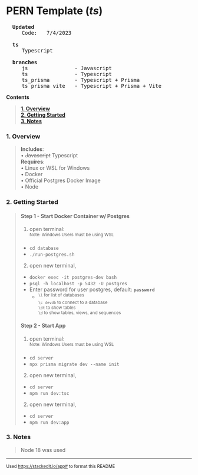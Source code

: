 # **PERN Template (*ts*)**
<pre>
  <strong>Updated</strong>
     Code:   7/4/2023

  <strong>ts</strong>
     Typescript

  <strong>branches</strong>
     js               - Javascript
     ts               - Typescript
     ts_prisma        - Typescript + Prisma
     ts_prisma_vite   - Typescript + Prisma + Vite
</pre>

**Contents**  
>**[1. Overview](#1-overview)**  
**[2. Getting Started](#2-getting-started)**  
**[3. Notes](#3-notes)**  

### 1. Overview  
> **Includes**:  
> • ~~Javascript~~ Typescript  
> **Requires**:  
> • Linux or WSL for Windows  
> • Docker  
> • Official Postgres Docker Image  
> • Node  

### 2. Getting Started
>  #### Step 1 - Start Docker Container w/ Postgres
  >  1. open terminal:  
  > <sup>Note: Windows Users must be using WSL </sup>
  >   * `cd database` 
  >   * `./run-postgres.sh`  
  >
  > 2. open new terminal, 
  >   * `docker exec -it postgres-dev bash` 
  >   * `psql -h localhost -p 5432 -U postgres`  
  >   * Enter password for user postgres, default: **`password`**
  >     * <sup> `\l` for list of databases  
  >                   `\c devdb` to connect to a database  
  >                   `\dt` to show tables  
  >                   `\d` to show tables, views, and sequences 
  > 
  >
>  #### Step 2 - Start App
  >  1. open terminal:  
  > <sup>Note: Windows Users must be using WSL </sup>  
  >   * `cd server` 
  >   * `npx prisma migrate dev --name init`  
  >  
  > 2. open new terminal, 
  >   * `cd server` 
  >   * `npm run dev:tsc`  
  >  
  > 2. open new terminal, 
  >   * `cd server` 
  >   * `npm run dev:app`  
  >  

### 3. Notes
> Node 18 was used
---
<sup>Used https://stackedit.io/app# to format this README